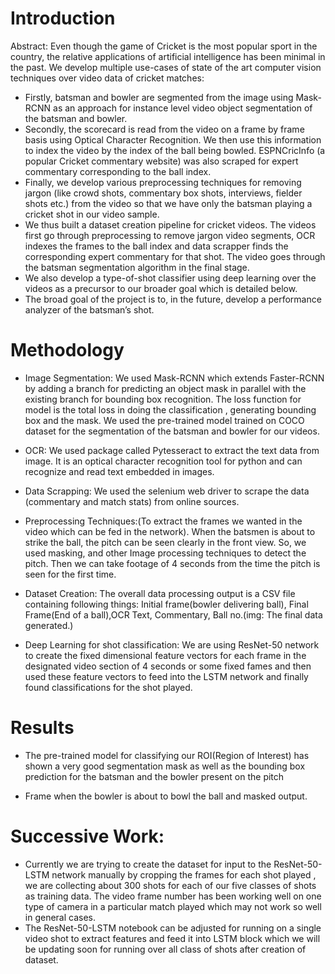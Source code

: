 # Introduction
Abstract: Even though the game of Cricket is the most popular sport in the country, the relative applications of artificial intelligence has been minimal in the past. We develop multiple use-cases of state of the art computer vision techniques over video data of cricket matches:
* Firstly, batsman and bowler are segmented from the image using Mask-RCNN as an approach for instance level video object segmentation of the batsman and bowler.
* Secondly, the scorecard is read from the video on a frame by frame basis using Optical Character Recognition. We then use this information to index the video by the index of the ball being bowled. ESPNCricInfo (a popular Cricket commentary website) was also scraped for expert commentary corresponding to the ball index.
* Finally, we develop various preprocessing techniques for removing jargon (like crowd shots, commentary box shots, interviews, fielder shots etc.) from the video so that we have only the batsman playing a cricket shot in our video sample.
* We thus built a dataset creation pipeline for cricket videos. The videos first go through preprocessing to remove jargon video segments, OCR indexes the frames to the ball index and data scrapper finds the corresponding expert commentary for that shot. The video goes through the batsman segmentation algorithm in the final stage.
* We also develop a type-of-shot classifier using deep learning over the videos as a precursor to our broader goal which is detailed below.
* The broad goal of the project is to, in the future, develop a performance analyzer of the batsman’s shot.

# Methodology
* Image Segmentation: We used Mask-RCNN which extends Faster-RCNN by adding a branch for predicting an object mask in parallel with the existing branch for bounding box recognition. The loss function for model is the total loss in doing the classification , generating bounding box and the mask. We used the pre-trained model trained on COCO dataset for the segmentation of the batsman and bowler for our videos.
* OCR: We used package called Pytesseract to extract the text data from image. It is an optical character recognition tool for python and can recognize and read text embedded in images.




* Data Scrapping: We used the selenium web driver to scrape the data (commentary and match stats) from online sources.
* Preprocessing Techniques:(To extract the frames we wanted  in the video which can be fed in the network). When the batsmen is about to strike the ball, the pitch can be seen clearly in the front view. So, we used masking, and other Image processing techniques to detect the pitch. Then we can take footage of 4 seconds from the time the pitch is seen for the first time.
* Dataset Creation: The overall data processing output is a CSV file containing following things: Initial frame(bowler delivering ball), Final Frame(End of a ball),OCR Text, Commentary, Ball no.(img: The final data generated.)






* Deep Learning for shot classification: We are using ResNet-50 network to create the fixed dimensional feature vectors for each frame in the designated video section of 4 seconds or some fixed fames and then used these feature vectors to feed into the LSTM network and finally found classifications for the shot played. 

# Results 
* The pre-trained model for classifying our ROI(Region of Interest) has shown a very good segmentation mask as well as the bounding box prediction for the batsman and the bowler present on the pitch
  
  
  
* Frame when the bowler is about to bowl the ball and masked output.
  




# Successive Work:
* Currently we are trying to create the dataset for input to the ResNet-50-LSTM network manually by cropping the frames for each shot played , we are collecting about 300 shots for each of our five classes of shots as training data. The video frame number has been working well on one type of camera in a particular match played which may not work so well in general cases.
* The ResNet-50-LSTM notebook can be adjusted for running on a single video shot to extract features and feed it into LSTM block which we will be updating soon for running over all class of shots after creation of dataset.





